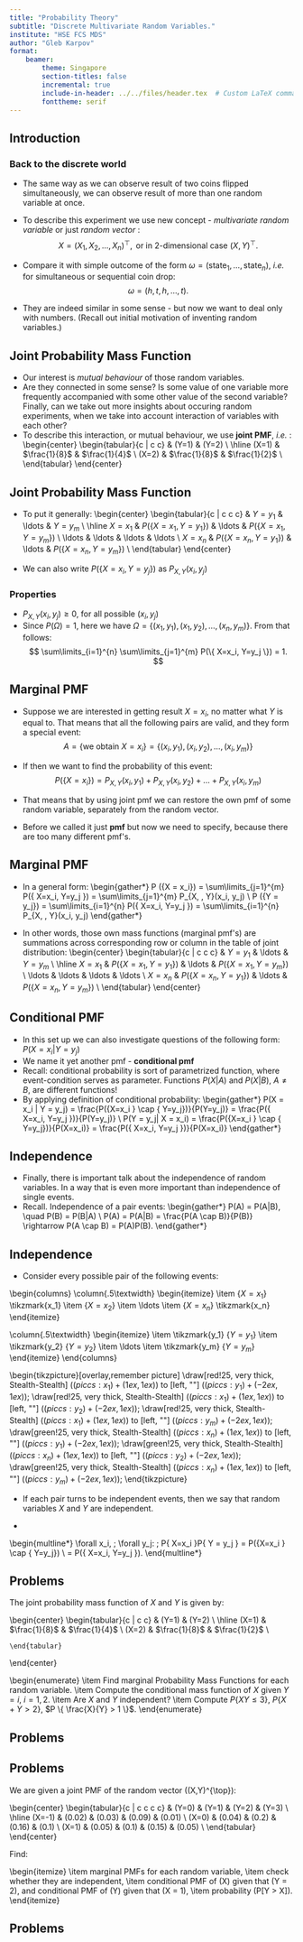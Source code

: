 ```yaml
---
title: "Probability Theory"
subtitle: "Discrete Multivariate Random Variables."
institute: "HSE FCS MDS"
author: "Gleb Karpov"
format: 
    beamer:
        theme: Singapore
        section-titles: false
        incremental: true
        include-in-header: ../../files/header.tex  # Custom LaTeX commands and preamble
        fonttheme: serif
---
```


## Introduction
### Back to the discrete world

- The same way as we can observe result of two coins flipped simultaneously, we can observe result of more than one random variable at once.
- To describe this experiment we use new concept - _multivariate random variable_ or just _random vector_ :
$$
X = (X_1, X_2, \ldots, X_n)^{\top}, \text{ or in 2-dimensional case } (X, Y)^{\top}.
$$
- Compare it with simple outcome of the form $\omega = ( \text{state}_1, \ldots, \text{state}_n )$, _i.e._ for simultaneous or sequential coin drop:
$$
\omega = \left(h, \, t, \, h, \ldots, t \right).
$$

- They are indeed similar in some sense - but now we want to deal only with numbers. (Recall out initial motivation of inventing random variables.)

## Joint Probability Mass Function

- Our interest is _mutual behaviour_ of those random variables. 
- Are they connected in some sense? Is some value of one variable more frequently accompanied with some other value of the second variable? Finally, can we take out more insights about occuring random experiments, when we take into account interaction of variables with each other?
- To describe this interaction, or mutual behaviour, we use **joint PMF**, _i.e._ :
\begin{center}
\begin{tabular}{c | c c}
        & \(Y=1\) & \(Y=2\) \\
        \hline
        \(X=1\) & $\frac{1}{8}$ & $\frac{1}{4}$ \\
        \(X=2\) & $\frac{1}{8}$ & $\frac{1}{2}$ \\
\end{tabular}
\end{center}

## Joint Probability Mass Function

- To put it generally:
\begin{center}
\begin{tabular}{c | c c c} 
        & $Y=y_1$ & \ldots & $Y=y_m$ \\
        \hline
        $X=x_1$ & $P(\{ X=x_1, Y=y_1 \})$ & \ldots & $P(\{ X=x_1, Y=y_m \})$ \\
        \ldots & \ldots                   & \ldots & \ldots \\
        $X=x_n$ & $P(\{ X=x_n, Y=y_1 \})$ & \ldots & $P(\{ X=x_n, Y=y_m \})$ \\
\end{tabular}
\end{center}

- We can also write $P(\{ X=x_i, Y=y_j \})$ as $P_{X, \, Y} \left(x_i, y_j\right)$

### Properties

- $P_{X, \, Y} \left(x_i, y_j\right) \geq 0$, for all possible $(x_i, \, y_j)$
- Since $P(\Omega) = 1$, here we have $\Omega = \{ (x_1, y_1), (x_1, y_2),\ldots, (x_n, y_m) \}$. From that follows:
$$
        \sum\limits_{i=1}^{n} \sum\limits_{j=1}^{m} P(\{ X=x_i, Y=y_j \}) = 1.
$$

## Marginal PMF

- Suppose we are interested in getting result $X=x_i$, no matter what $Y$ is equal to. That means that all the following pairs are valid, and they form a special event:
$$
        A = \{\text{we obtain } X = x_i\} = \{ (x_i, \, y_1), (x_i, \, y_2), \ldots, (x_i, \, y_m) \}
$$

- If then we want to find the probability of this event:
$$
        P (\{X = x_i\}) = P_{X, \, Y}(x_i, y_1) + P_{X, \, Y}(x_i, y_2) + \ldots + P_{X, \, Y}(x_i,y_m)
$$

- That means that by using joint pmf we can restore the own pmf of some random variable, separately from the random vector.

- Before we called it just **pmf** but now we need to specify, because there are too many different pmf's.

## Marginal PMF

- In a general form:
\begin{gather*}
P (\{X = x_i\}) = \sum\limits_{j=1}^{m} P(\{ X=x_i, Y=y_j \}) = \sum\limits_{j=1}^{m} P_{X, \, Y}(x_i, y_j) \\
P (\{Y = y_j\}) = \sum\limits_{i=1}^{n} P(\{ X=x_i, Y=y_j \}) = \sum\limits_{i=1}^{n} P_{X, \, Y}(x_i, y_j)
\end{gather*}

- In other words, those own mass functions (marginal pmf's) are summations across corresponding row or column in the table of joint distribution:
\begin{center}
\begin{tabular}{c | c c c} 
        & $Y=y_1$ & \ldots & $Y=y_m$ \\
        \hline
        $X=x_1$ & $P(\{ X=x_1, Y=y_1 \})$ & \ldots & $P(\{ X=x_1, Y=y_m \})$ \\
        \ldots & \ldots                   & \ldots & \ldots \\
        $X=x_n$ & $P(\{ X=x_n, Y=y_1 \})$ & \ldots & $P(\{ X=x_n, Y=y_m \})$ \\
\end{tabular}
\end{center}

## Conditional PMF

- In this set up we can also investigate questions of the following form: $P(X = x_i | Y = y_j)$
- We name it yet another pmf - __conditional pmf__
- Recall: conditional probability is sort of parametrized function, where event-condition serves as parameter. Functions $P(X|A)$ and $P(X|B)$, $A \neq B$, are different functions!
- By applying definition of conditional probability:
\begin{gather*}
        P(X = x_i | Y = y_j) = \frac{P(\{X=x_i \} \cap \{ Y=y_j\})}{P(Y=y_j)} = \frac{P(\{ X=x_i, Y=y_j \})}{P(Y=y_j)} \\
        P(Y = y_j| X = x_i) = \frac{P(\{X=x_i \} \cap \{ Y=y_j\})}{P(X=x_i)} = \frac{P(\{ X=x_i, Y=y_j \})}{P(X=x_i)}
\end{gather*}

## Independence
- Finally, there is important talk about the independence of random variables. In a way that is even more important than independence of single events.
- Recall. Independence of a pair events:
\begin{gather*}
P(A) = P(A|B), \quad P(B) = P(B|A) \\
P(A) = P(A|B) = \frac{P(A \cap B)}{P(B)} \rightarrow P(A \cap B) = P(A)P(B).
\end{gather*}

## Independence

- Consider every possible pair of the following events:

\begin{columns}
\column{.5\textwidth}
\begin{itemize}
    \item $\{ X=x_1 \}$ \tikzmark{x_1}
    \item $\{ X=x_2 \}$
    \item \ldots
    \item $\{ X=x_n \}$ \tikzmark{x_n}
\end{itemize}

\column{.5\textwidth}
\begin{itemize}
    \item \tikzmark{y_1} $\{ Y=y_1 \}$ 
    \item \tikzmark{y_2} $\{ Y=y_2 \}$
    \item \ldots
    \item \tikzmark{y_m} $\{ Y=y_m \}$
\end{itemize}
\end{columns}

\begin{tikzpicture}[overlay,remember picture]
\draw[red!25, very thick, Stealth-Stealth]         ($({pic cs:x_1})+(1ex,1ex)$)
    to [left, ""]  ($({pic cs:y_1})+(-2ex,1ex)$);
\draw[red!25, very thick, Stealth-Stealth]         ($({pic cs:x_1})+(1ex,1ex)$)
    to [left, ""]  ($({pic cs:y_2})+(-2ex,1ex)$);
\draw[red!25, very thick, Stealth-Stealth]         ($({pic cs:x_1})+(1ex,1ex)$)
    to [left, ""]  ($({pic cs:y_m})+(-2ex,1ex)$);
\draw[green!25, very thick, Stealth-Stealth]         ($({pic cs:x_n})+(1ex,1ex)$)
    to [left, ""]  ($({pic cs:y_1})+(-2ex,1ex)$);
\draw[green!25, very thick, Stealth-Stealth]         ($({pic cs:x_n})+(1ex,1ex)$)
    to [left, ""]  ($({pic cs:y_2})+(-2ex,1ex)$);
\draw[green!25, very thick, Stealth-Stealth]         ($({pic cs:x_n})+(1ex,1ex)$)
    to [left, ""]  ($({pic cs:y_m})+(-2ex,1ex)$);
\end{tikzpicture}

- If each pair turns to be independent events, then we say that random variables $X$ and $Y$ are independent.

-
\begin{multline*}
    \forall x_i, \; \forall y_j: \; P\{ X=x_i \}P\{ Y = y_j \} = P(\{X=x_i \} \cap \{ Y=y_j\}) \\ = P(\{ X=x_i, Y=y_j \}).
\end{multline*}

## Problems

The joint probability mass function of $X$ and $Y$ is given by:

\begin{center}
        \begin{tabular}{c | c c}
    & \(Y=1\) & \(Y=2\) \\
    \hline
    \(X=1\) & $\frac{1}{8}$ & $\frac{1}{4}$ \\
    \(X=2\) & $\frac{1}{8}$ & $\frac{1}{2}$ \\

    \end{tabular}
\end{center}

\begin{enumerate}
    \item Find marginal Probability Mass Functions for each random variable.
    \item Compute the conditional mass function of $X$ given $Y = i$, $i = 1, 2$.
    \item Are $X$ and $Y$ independent?
    \item Compute $P\{XY \leq 3\}$, $P\{ X + Y > 2 \}$, $P \{ \frac{X}{Y} > 1 \}$.
\end{enumerate}

## Problems

## Problems

 We are given a joint PMF of the random vector \((X,Y)^{\top}\):

\begin{center}
        \begin{tabular}{c | c c c c}
    & \(Y=0\) & \(Y=1\) & \(Y=2\) & \(Y=3\) \\
    \hline
    \(X=-1\) & \(0.02\) & \(0.03\) & \(0.09\) & \(0.01\) \\
    \(X=0\) & \(0.04\) & \(0.2\) & \(0.16\) & \(0.1\) \\
    \(X=1\) & \(0.05\) & \(0.1\) & \(0.15\) & \(0.05\) \\
    \end{tabular}
\end{center}

Find:

\begin{itemize}
\item
  marginal PMFs for each random variable,
\item
  check whether they are independent,
\item
  conditional PMF of \(X\) given that \(Y = 2\), and conditional PMF of
  \(Y\) given that \(X = 1\),
\item
  probability \(P[Y > X]\).
\end{itemize}

## Problems

